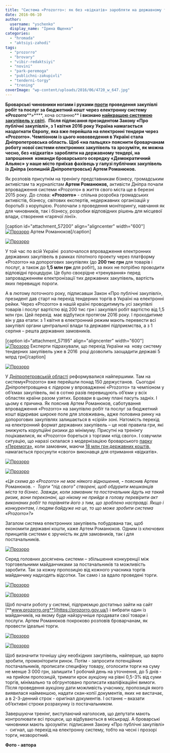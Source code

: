 ```yaml
---
title: "Система «Prozorro»: як без «відкатів» заробляти на державному тендері"
date: 2016-06-10
author: 
  username: "yschenko"
  display_name: "Ірина Ющенко"
categories: 
  - "hromada"
  - "aktsiyi-zahodi"
tags: 
  - "prozorro"
  - "brovary"
  - "vibir-redaktsiyi"
  - "novini"
  - "park-peremoga"
  - "publichni-zakupivli"
  - "tenderni-torgy"
  - "trening"
coverImage: "wp-content/uploads/2016/06/4720_w_647.jpg"
---
```


**Броварські чиновники ногами і руками [проти](https://mpz.brovary.org/brovarska-meriya-ne-hoche-kupuvaty-poslugy-cherez-systemu-prozorro) проведення закупівлі робіт та послуг за бюджетний кошт через** **електронну систему **«Prozorro******»****, хоча останню** **і визнано [найкращою системою закупівель у світі](https://www.epravda.com.ua/rus/news/2016/05/19/593140/).**  ****Після підписання президентом Закону «Про публічні закупівлі», з 1 квітня 2016 року Україна намагається наздогнати Європу, яка вже перейшла на електронні тендери через «Prozorro». Чемпіоном із цього нововведення в Україні стала Дніпропетровська область. Щоб «на пальцях» пояснити броварчанам роботу нової системи електронних закупівель та зрозуміти, як можна чесно, без «відкатів» заробляти на державному тендері,** на запрошення  **команди броварського осередку «Демократичний Альянс»**** **у наше місто приїхав фахівець у галузі публічних закупівель із Дніпра (колишній Дніпропетровськ) Артем Романюков.**

Як розповів присутнім на тренінгу представникам бізнесу, громадським активістам та журналістам **Артем Романюков,** активісти Дніпра почали впровадження системи «Prozorro» в життя свого міста ще в березні 2015 року. До слова: **«Prozorro»** - спільна розробка громадських активістів, бізнесу, світових експертів, недержавних організацій у боротьбі з корупцією. Розпочали з проведення моніторингу, навчання як для чиновників, так і бізнесу, розробки відповідних рішень для місцевої влади, створення «гарячої лінії».

\[caption id="attachment\_57200" align="aligncenter" width="600"\][![Прозоро](https://mpz.brovary.org/wp-content/uploads/2016/06/12-3.jpg)](https://mpz.brovary.org/wp-content/uploads/2016/06/12-3.jpg) Артем Романюков\[/caption\]

[![Прозоро](https://mpz.brovary.org/wp-content/uploads/2016/06/9-3.jpg)](https://mpz.brovary.org/wp-content/uploads/2016/06/9-3.jpg)

У той час по всій Україні  розпочалося впровадження електронних державних закупівель в рамках пілотного проекту через платформу «Prozorro» на допорогових закупівлях (до **200 тис грн** для товарів і послуг, а також до **1,5 млн грн** для робіт)**,** за яких не потрібно проводити відповідні процедури. Це було своєрідне «тренування» перед запровадженням електронізації тих державних закупівель, вартість яких перевищує пороги.

А в лютому поточного року, підписавши Закон «Про публічні закупівлі», президент дав старт на перехід тендерних торгів в Україні на електронні рейки. Через «Prozorro» в нашій країні проводитимуть усі закупівлі товарів і послуг вартістю від 200 тис грн і закупівлі робіт вартістю від 1,5 млн грн. Цей перехід  має відбутися протягом 2016 року. І проходитиме він у два етапи: з 1 квітня в електронний режим мають перевести всі закупівлі органи центральної влади та державні підприємства, а з 1 серпня – решта державних замовників. 

\[caption id="attachment\_57195" align="aligncenter" width="600"\][![Прозоро](https://mpz.brovary.org/wp-content/uploads/2016/06/7-3.jpg)](https://mpz.brovary.org/wp-content/uploads/2016/06/7-3.jpg) Експерти підрахували, що перехід України на  нову систему тендерних закупівель уже в 2016  році дозволить заощадити державі 5 млрд грн\[/caption\]

[![Прозоро](https://mpz.brovary.org/wp-content/uploads/2016/06/10-3.jpg)](https://mpz.brovary.org/wp-content/uploads/2016/06/10-3.jpg)

У [Дніпропетровській області](http://www.rbc.ua/ukr/news/sistemu-prozorro-perehodyat-eshche-gosuchrezhdeniy-1441783691.html) реформувалися найпершими. Там на систему«Prozorro» вже перейшли понад 150 держустанов.  Сьогодні  Дніпропетровщина є лідером у впровадженні «Prozorro» та чемпіоном у об’ємах закупівель, які в сотню разів перевищують об’єми у всіх областях країни разом узятих. Бровари в цьому плані пасуть задніх. І цьому є причина. Як пояснив Артем Романюков, саботування впровадження «Prozorro» на закупівлю робіт та послуг за бюджетний кошт відкриває широке поле для зловживань, адже половина ринку на допорогових закупівлях залишається в «сірій» зоні. Натомість перехід на електронний формат державних закупівель – це нові правила гри, які знижують корупційні ризики до мінімуму. Присутні на тренінгу поцікавилися, як «Prozorro» бореться з торгами «під свого». І озвучили ситуацію, що наразі склалася з модернізацією броварського [парку «Перемога»](https://mpz.brovary.org/park-yak-rubikon-abo-chyya-peremoga-mera-chy-gromady/), коли замовник, маючи [18 млн грн державних коштів,](https://mpz.brovary.org/obureni-brovarchany-zirvaly-torgy-shhodo-18-miljoniv-gryven-na-kapremont-parku-peremoga/)  намагається просунути «свого» виконавця для отримання «відкатів».

[![Прозоро](https://mpz.brovary.org/wp-content/uploads/2016/06/5-3.jpg)](https://mpz.brovary.org/wp-content/uploads/2016/06/5-3.jpg)

[![Прозоро](https://mpz.brovary.org/wp-content/uploads/2016/06/13-2.jpg)](https://mpz.brovary.org/wp-content/uploads/2016/06/13-2.jpg)

_«Ця схема до_ _«Prozorro»_ _не має ніякого відношення,_ **\-** пояснив Артем Романюков. -  _Торги "під свого" створені, щоб обдурити мешканців міста та бізнес. Завжди, коли замовник та постачальник йдуть на такий ризик, вони переконані, що нікому не прийде в голову перевірити акт виконаних робіт та порівняти його з тим, що зроблено насправді. Якщо і конкурентам, і людям байдуже на це, то що може зробити система «Prozorro»?»_

Загалом система електронних закупівель побудована так, щоб економити державні кошти, каже Артем Романюков. Одним із ключових принципів системи є зручність як для замовників, так і для постачальників.

[![Прозоро](https://mpz.brovary.org/wp-content/uploads/2016/06/8-3.jpg)](https://mpz.brovary.org/wp-content/uploads/2016/06/8-3.jpg)

Серед головних досягнень системи – збільшення конкуренції між торговельними майданчиками за постачальників та можливість заробити. Так за кожну пропозицію від кожного учасника торгів майданчику надходять відсотки. Так само і за вдало проведені торги.

[![Прозоро](https://mpz.brovary.org/wp-content/uploads/2016/06/16-1.jpg)](https://mpz.brovary.org/wp-content/uploads/2016/06/16-1.jpg)

[![Прозоро](https://mpz.brovary.org/wp-content/uploads/2016/06/6-3.jpg)](https://mpz.brovary.org/wp-content/uploads/2016/06/6-3.jpg)

Щоб почати роботу у системі, підприємцю достатньо зайти на сайт [**www.prozorro.org**](https://prozorro.gov.ua/) і вибрати один із майданчиків, на якому буде найзручніше продавати свої товари і послуги. Артем Романюков покроково розповів броварчанам, як провести ідеальні торги.

[![Прозоро](https://mpz.brovary.org/wp-content/uploads/2016/06/14-2.jpg)](https://mpz.brovary.org/wp-content/uploads/2016/06/14-2.jpg)

[![Прозоро](https://mpz.brovary.org/wp-content/uploads/2016/06/4-3.jpg)](https://mpz.brovary.org/wp-content/uploads/2016/06/4-3.jpg)

Щоб визначити точнішу ціну необхідних закупівель, найперше, що варто зробити, промоніторити ринок. Потім - запросити потенційних постачальників, прописати специфіку товару, оголосити торги на суму не менше 3 000 грн, залишити 1 робочий день на уточнення, до 5 днів -  на прийом пропозицій, тримати крок аукціону на рівні 0,5-3% від суми торгів, мінімально та обгрунтовано прописати кваліфікаційні вимоги. Після проведення аукціону дати можливість учаснику, пропозиція якого виявилася найменшою, надати скан-копії документів, яких не вистачає, а в 2-3-денний строк - оригінал документів. І останнє – вказати об’єктивні строки розрахунку із постачальником.

Завершуючи тренінг, виступаючий наголосив, що депутати мають контролювати всі процеси, що відбуваються в міськраді. А броварські чиновники мають зрозуміти: підписання Закону «Про публічні закупівлі» -  сигнал, що перехід на електронну систему, тобто на чесні і прозорі торги, незворотний.

**Фото - автора**

